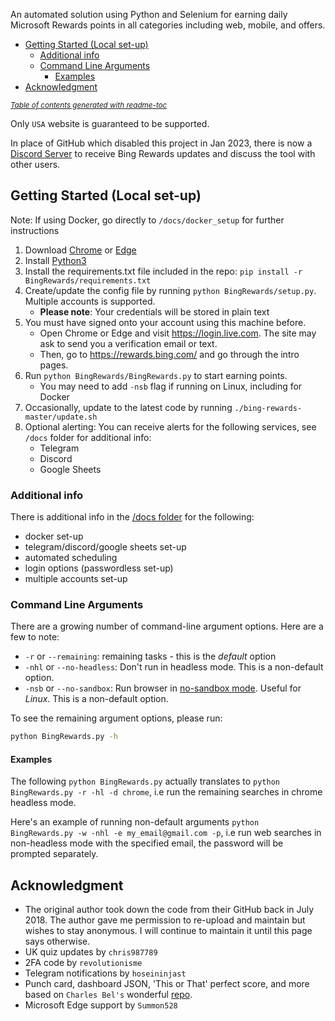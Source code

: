 An automated solution using Python and Selenium for earning daily Microsoft Rewards points in all categories including web, mobile, and offers.

- [Getting Started (Local set-up)](#getting-started--local-set-up-)
  * [Additional info](#additional-info)
  * [Command Line Arguments](#command-line-arguments)
    + [Examples](#examples)
- [Acknowledgment](#acknowledgment)

<small><i><a href='http://github.com/3kh0/readme-toc/'>Table of contents generated with readme-toc</a></i></small>

Only `USA` website is guaranteed to be supported.

In place of GitHub which disabled this project in Jan 2023, there is now a [Discord Server](https://discord.gg/w326CR9gNv) to receive Bing Rewards updates and discuss the tool with other users.

## Getting Started (Local set-up)
Note: If using Docker, go directly to `/docs/docker_setup` for further instructions

1. Download [Chrome](https://www.google.com/chrome/) or [Edge](https://www.microsoft.com/edge)
2. Install [Python3](https://www.python.org/downloads/)
3. Install the requirements.txt file included in the repo: `pip install -r BingRewards/requirements.txt`
4. Create/update the config file by running `python BingRewards/setup.py`. Multiple accounts is supported.
	 -  **Please note**: Your credentials will be stored in plain text
5. You must have signed onto your account using this machine before. 
	- Open Chrome or Edge and visit https://login.live.com. The site may ask to send you a verification email or text.
	- Then, go to https://rewards.bing.com/ and go through the intro pages.
6. Run `python BingRewards/BingRewards.py` to start earning points. 
	- You may need to add `-nsb` flag if running on Linux, including for Docker 
8. Occasionally, update to the latest code by running `./bing-rewards-master/update.sh`
9. Optional alerting: You can receive alerts for the following services, see `/docs` folder for additional info:
	- Telegram
	- Discord
	- Google Sheets

### Additional info
There is additional info in the [/docs folder](https://bitbucket.org/bing-rewards/bing-rewards/src/master/docs/) for the following:

- docker set-up
- telegram/discord/google sheets set-up
- automated scheduling
- login options (passwordless set-up)
- multiple accounts set-up

### Command Line Arguments
There are a growing number of command-line argument options. Here are a few to note:
- `-r` or `--remaining`: remaining tasks - this is the *default* option
- `-nhl` or `--no-headless`: Don't run in headless mode. This is a non-default option.
- `-nsb` or `--no-sandbox`: Run browser in [no-sandbox mode](https://unix.stackexchange.com/a/68951). Useful for *Linux*. This is a non-default option.

To see the remaining argument options, please run:
```sh
python BingRewards.py -h
```

#### Examples
The following `python BingRewards.py` 
actually translates to `python BingRewards.py -r -hl -d chrome`, i.e run the remaining searches in chrome headless mode.

Here's an example of running non-default arguments
`python BingRewards.py -w -nhl -e my_email@gmail.com -p`, i.e run web searches in non-headless mode with the specified email, the password will be prompted separately.

## Acknowledgment
- The original author took down the code from their GitHub back in July 2018. The author gave me permission to re-upload and maintain but wishes to stay anonymous. I will continue to maintain it until this page says otherwise.
- UK quiz updates by `chris987789`
- 2FA code by `revolutionisme`
- Telegram notifications by `hoseininjast`
- Punch card, dashboard JSON, 'This or That' perfect score, and more based on `Charles Bel's` wonderful [repo](https://github.com/charlesbel/Microsoft-Rewards-Farmer).
- Microsoft Edge support by `Summon528`
